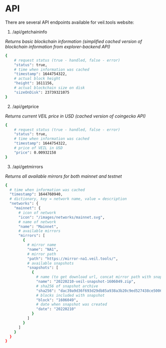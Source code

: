 # API

There are several API endpoints available for veil.tools website:
1. /api/getchaininfo

*Returns basic blockchain information (simplified cached version of blockchain information from explorer-backend API)*
```bash
{
    # request status (true - handled, false - error)
    "status": true,
    # time when information was cached
    "timestamp": 1644754322,
    # actual block height
    "height": 1611156,
    # actual blockchain size on disk
    "sizeOnDisk": 23739321075
}
```

2. /api/getprice

*Returns current VEIL price in USD (cached version of coingecko API)*
```bash
{
    # request status (true - handled, false - error)
    "status": true,
    # time when information was cached
    "timestamp": 1644754322,
    # price of VEIL in USD
    "price": 0.00932158
}
```

3. /api/getmirrors

*Returns all available mirrors for both mainnet and testnet*
```bash
{
  # time when information was cached
  "timestamp": 1644760940,
  # dictionary, key = network name, value = description
  "networks": {
    "mainnet": {
      # icon of network
      "icon": "/images/networks/mainnet.svg",
      # name of network
      "name": "Mainnet",
      # available mirrors
      "mirrors": [
        {
          # mirror name
          "name": "NA1",
          # mirror path
          "path": "https://mirror-na1.veil.tools/",
          # available snapshots
          "snapshots": [
            {
              # name (to get download url, concat mirror path with snapshot name)
              "name": "20220210-veil-snapshot-1606049.zip",
              # sha256 of snapshot archive
              "sha256": "dac39a9d36f693d29db85a938a3b20c9ed527438ce500661bdc948673064e785",
              # blocks included with snapshot
              "block": "1606049",
              # date when snapshot was created
              "date": "20220210"
            }
          ]
        }
      ]
    }
  }
}
```